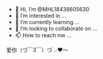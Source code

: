 - 👋 Hi, I’m @MHL18438605630
- 👀 I’m interested in ...
- 🌱 I’m currently learning ...
- 💞️ I’m looking to collaborate on ...
- 📫 How to reach me ...

<!---
MHL18438605630/MHL18438605630 is a ✨ special ✨ repository because its `README.md` (this file) appears on your GitHub profile.
You can click the Preview link to take a look at your changes.
--->

爱你（づ￣3￣）づ╭❤～
